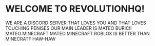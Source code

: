 # WELCOME TO REVOLUTIONHQ!
WE ARE A DISCORD SERVER THAT LOVES YOU AND THAT LOVES TOUCHING PENISES
OUR MAIN LEADER IS MATEO BURIC!!
MATEO.MINECRAFT
MATEO.MINECRAFT
ROBLOX IS BETTER THAN MINECRATF HAW-HAW
